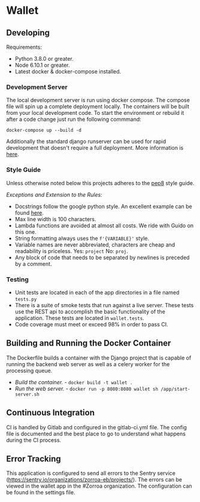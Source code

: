 # Wallet

## Developing
Requirements:
 - Python 3.8.0 or greater.
 - Node 6.10.1 or greater.
 - Latest docker & docker-compose installed.

### Development Server
The local development server is run using docker compose. The compose file will spin up a 
complete deployment locally. The containers will be built from your local development code. 
To start the environment or rebuild it after a code change just run the following commmand:

`docker-compose up --build -d`

Additionally the standard django runserver can be used for rapid development that doesn't
require a full deployment. More information is [here](https://docs.djangoproject.com/en/2.2/intro/tutorial01/#the-development-server).

### Style Guide
Unless otherwise noted below this projects adheres to the [pep8](https://www.python.org/dev/peps/pep-0008/)
style guide.

*Exceptions and Extension to the Rules:*
- Docstrings follow the google python style. An excellent example can be found 
[here](https://sphinxcontrib-napoleon.readthedocs.io/en/latest/example_google.html).
- Max line width is 100 characters.
- Lambda functions are avoided at almost all costs. We ride with Guido on this one.
- String formatting always uses the `f'{VARIABLE}'` style.
- Variable names are never abbreviated, characters are cheap and readability is priceless. 
Yes: `project` No: `proj`.
- Any block of code that needs to be separated by newlines is preceded by a comment.

### Testing
- Unit tests are located in each of the app directories in a file named `tests.py`
- There is a suite of smoke tests that run against a live server. These tests use the REST
api to accomplish the basic functionality of the application. These tests are located in 
`wallet.tests`.
- Code coverage must meet or exceed 98% in order to pass CI.

## Building and Running the Docker Container
The Dockerfile builds a container with the Django project that is capable of running the 
backend web server as well as a celery worker for the processing queue.

- *Build the container.*  - `docker build -t wallet .`
- *Run the web server.* - `docker run -p 8080:8080 wallet sh /app/start-server.sh`

## Continuous Integration
CI is handled by Gitlab and configured in the gitlab-ci.yml file. The config file is 
documented and the best place to go to understand what happens during the CI process.

## Error Tracking
This application is configured to send all errors to the Sentry service 
(https://sentry.io/organizations/zorroa-eb/projects/). The errors can be viewed in the 
wallet app in the #Zorroa organization. The configuration can be found in the 
settings file.

